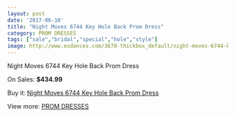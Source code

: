 ```yaml
---
layout: post
date: '2017-06-10'
title: "Night Moves 6744 Key Hole Back Prom Dress"
category: PROM DRESSES
tags: ["sale","bridal","special","hole","style"]
image: http://www.eudances.com/3678-thickbox_default/night-moves-6744-key-hole-back-prom-dress.jpg
---
```

Night Moves 6744 Key Hole Back Prom Dress

On Sales: **$434.99**
<a href="https://www.eudances.com/en/prom-dresses/1229-night-moves-6744-key-hole-back-prom-dress.html"><amp-img layout="responsive" width="600" height="600" src="//www.eudances.com/3678-thickbox_default/night-moves-6744-key-hole-back-prom-dress.jpg" alt="Night Moves 6744 Key Hole Back Prom Dress 0" /></a>
<a href="https://www.eudances.com/en/prom-dresses/1229-night-moves-6744-key-hole-back-prom-dress.html"><amp-img layout="responsive" width="600" height="600" src="//www.eudances.com/3682-thickbox_default/night-moves-6744-key-hole-back-prom-dress.jpg" alt="Night Moves 6744 Key Hole Back Prom Dress 1" /></a>
<a href="https://www.eudances.com/en/prom-dresses/1229-night-moves-6744-key-hole-back-prom-dress.html"><amp-img layout="responsive" width="600" height="600" src="//www.eudances.com/3681-thickbox_default/night-moves-6744-key-hole-back-prom-dress.jpg" alt="Night Moves 6744 Key Hole Back Prom Dress 2" /></a>
<a href="https://www.eudances.com/en/prom-dresses/1229-night-moves-6744-key-hole-back-prom-dress.html"><amp-img layout="responsive" width="600" height="600" src="//www.eudances.com/3680-thickbox_default/night-moves-6744-key-hole-back-prom-dress.jpg" alt="Night Moves 6744 Key Hole Back Prom Dress 3" /></a>
<a href="https://www.eudances.com/en/prom-dresses/1229-night-moves-6744-key-hole-back-prom-dress.html"><amp-img layout="responsive" width="600" height="600" src="//www.eudances.com/3679-thickbox_default/night-moves-6744-key-hole-back-prom-dress.jpg" alt="Night Moves 6744 Key Hole Back Prom Dress 4" /></a>

Buy it: [Night Moves 6744 Key Hole Back Prom Dress](https://www.eudances.com/en/prom-dresses/1229-night-moves-6744-key-hole-back-prom-dress.html "Night Moves 6744 Key Hole Back Prom Dress")

View more: [PROM DRESSES](https://www.eudances.com/en/13-prom-dresses "PROM DRESSES")